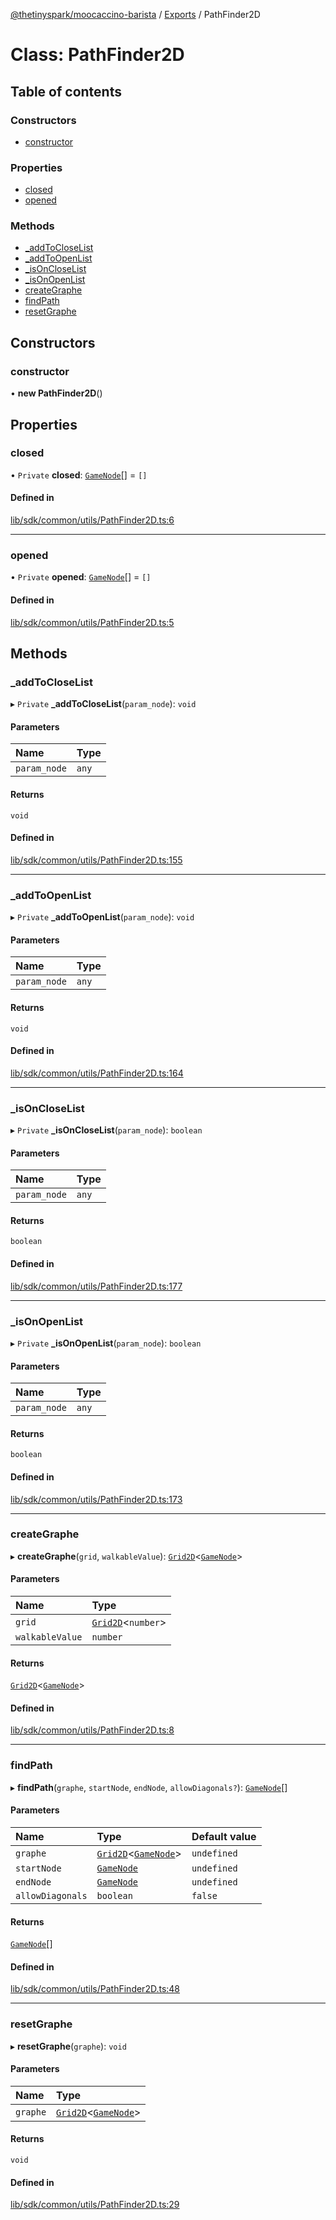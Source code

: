 [@thetinyspark/moocaccino-barista](../README.md) / [Exports](../modules.md) / PathFinder2D

# Class: PathFinder2D

## Table of contents

### Constructors

- [constructor](PathFinder2D.md#constructor)

### Properties

- [closed](PathFinder2D.md#closed)
- [opened](PathFinder2D.md#opened)

### Methods

- [\_addToCloseList](PathFinder2D.md#_addtocloselist)
- [\_addToOpenList](PathFinder2D.md#_addtoopenlist)
- [\_isOnCloseList](PathFinder2D.md#_isoncloselist)
- [\_isOnOpenList](PathFinder2D.md#_isonopenlist)
- [createGraphe](PathFinder2D.md#creategraphe)
- [findPath](PathFinder2D.md#findpath)
- [resetGraphe](PathFinder2D.md#resetgraphe)

## Constructors

### constructor

• **new PathFinder2D**()

## Properties

### closed

• `Private` **closed**: [`GameNode`](GameNode.md)[] = `[]`

#### Defined in

[lib/sdk/common/utils/PathFinder2D.ts:6](https://github.com/thetinyspark/barista/blob/f0ed0f6e/lib/sdk/common/utils/PathFinder2D.ts#L6)

___

### opened

• `Private` **opened**: [`GameNode`](GameNode.md)[] = `[]`

#### Defined in

[lib/sdk/common/utils/PathFinder2D.ts:5](https://github.com/thetinyspark/barista/blob/f0ed0f6e/lib/sdk/common/utils/PathFinder2D.ts#L5)

## Methods

### \_addToCloseList

▸ `Private` **_addToCloseList**(`param_node`): `void`

#### Parameters

| Name | Type |
| :------ | :------ |
| `param_node` | `any` |

#### Returns

`void`

#### Defined in

[lib/sdk/common/utils/PathFinder2D.ts:155](https://github.com/thetinyspark/barista/blob/f0ed0f6e/lib/sdk/common/utils/PathFinder2D.ts#L155)

___

### \_addToOpenList

▸ `Private` **_addToOpenList**(`param_node`): `void`

#### Parameters

| Name | Type |
| :------ | :------ |
| `param_node` | `any` |

#### Returns

`void`

#### Defined in

[lib/sdk/common/utils/PathFinder2D.ts:164](https://github.com/thetinyspark/barista/blob/f0ed0f6e/lib/sdk/common/utils/PathFinder2D.ts#L164)

___

### \_isOnCloseList

▸ `Private` **_isOnCloseList**(`param_node`): `boolean`

#### Parameters

| Name | Type |
| :------ | :------ |
| `param_node` | `any` |

#### Returns

`boolean`

#### Defined in

[lib/sdk/common/utils/PathFinder2D.ts:177](https://github.com/thetinyspark/barista/blob/f0ed0f6e/lib/sdk/common/utils/PathFinder2D.ts#L177)

___

### \_isOnOpenList

▸ `Private` **_isOnOpenList**(`param_node`): `boolean`

#### Parameters

| Name | Type |
| :------ | :------ |
| `param_node` | `any` |

#### Returns

`boolean`

#### Defined in

[lib/sdk/common/utils/PathFinder2D.ts:173](https://github.com/thetinyspark/barista/blob/f0ed0f6e/lib/sdk/common/utils/PathFinder2D.ts#L173)

___

### createGraphe

▸ **createGraphe**(`grid`, `walkableValue`): [`Grid2D`](Grid2D.md)<[`GameNode`](GameNode.md)\>

#### Parameters

| Name | Type |
| :------ | :------ |
| `grid` | [`Grid2D`](Grid2D.md)<`number`\> |
| `walkableValue` | `number` |

#### Returns

[`Grid2D`](Grid2D.md)<[`GameNode`](GameNode.md)\>

#### Defined in

[lib/sdk/common/utils/PathFinder2D.ts:8](https://github.com/thetinyspark/barista/blob/f0ed0f6e/lib/sdk/common/utils/PathFinder2D.ts#L8)

___

### findPath

▸ **findPath**(`graphe`, `startNode`, `endNode`, `allowDiagonals?`): [`GameNode`](GameNode.md)[]

#### Parameters

| Name | Type | Default value |
| :------ | :------ | :------ |
| `graphe` | [`Grid2D`](Grid2D.md)<[`GameNode`](GameNode.md)\> | `undefined` |
| `startNode` | [`GameNode`](GameNode.md) | `undefined` |
| `endNode` | [`GameNode`](GameNode.md) | `undefined` |
| `allowDiagonals` | `boolean` | `false` |

#### Returns

[`GameNode`](GameNode.md)[]

#### Defined in

[lib/sdk/common/utils/PathFinder2D.ts:48](https://github.com/thetinyspark/barista/blob/f0ed0f6e/lib/sdk/common/utils/PathFinder2D.ts#L48)

___

### resetGraphe

▸ **resetGraphe**(`graphe`): `void`

#### Parameters

| Name | Type |
| :------ | :------ |
| `graphe` | [`Grid2D`](Grid2D.md)<[`GameNode`](GameNode.md)\> |

#### Returns

`void`

#### Defined in

[lib/sdk/common/utils/PathFinder2D.ts:29](https://github.com/thetinyspark/barista/blob/f0ed0f6e/lib/sdk/common/utils/PathFinder2D.ts#L29)
